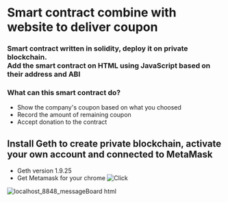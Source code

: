 # Smart contract combine with website to deliver coupon
### Smart contract written in solidity, deploy it on private blockchain.<br>Add the smart contract on HTML using JavaScript based on their address and ABI
### What can this smart contract do?
- Show the company's coupon based on what you choosed
- Record the amount of remaining coupon
- Accept donation to the contract

## **Install Geth to create private blockchain, activate your own account and connected to MetaMask**
- Geth version 1.9.25
- Get Metamask for your chrome ![Click](https://chrome.google.com/webstore/detail/metamask/nkbihfbeogaeaoehlefnkodbefgpgknn)


![localhost_8848_messageBoard html](https://user-images.githubusercontent.com/79236612/175804822-4ecded98-a13b-44db-86bc-8471007ba435.png)
